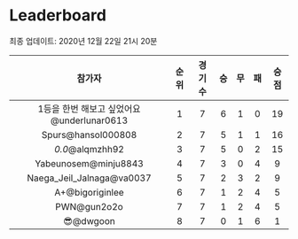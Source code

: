 # Leaderboard
최종 업데이트: 2020년 12월 22일 21시 20분




| 참가자 | 순위 | 경기수 | 승 | 무 | 패 | 승점 |
|:---:|:---:|:---:|:---:|:---:|:---:|:---:|
| 1등을 한번 해보고 싶었어요@underlunar0613 | 1 | 7 | 6 | 1 | 0 | 19 |
| Spurs@hansol000808 | 2 | 7 | 5 | 1 | 1 | 16 |
| _0.0_@alqmzhh92 | 3 | 7 | 5 | 0 | 2 | 15 |
| Yabeunosem@minju8843 | 4 | 7 | 3 | 0 | 4 | 9 |
| Naega_Jeil_Jalnaga@va0037 | 5 | 7 | 2 | 3 | 2 | 9 |
| A+@bigoriginlee | 6 | 7 | 1 | 2 | 4 | 5 |
| PWN@gun2o2o | 7 | 7 | 1 | 2 | 4 | 5 |
| 😎@dwgoon | 8 | 7 | 0 | 1 | 6 | 1 |